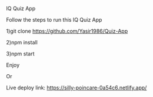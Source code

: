 IQ Quiz App

Follow the steps to run this IQ Quiz App

1)git clone https://github.com/Yasir1986/Quiz-App

2)npm install

3)npm start

Enjoy

Or

Live deploy link: 
https://silly-poincare-0a54c6.netlify.app/

